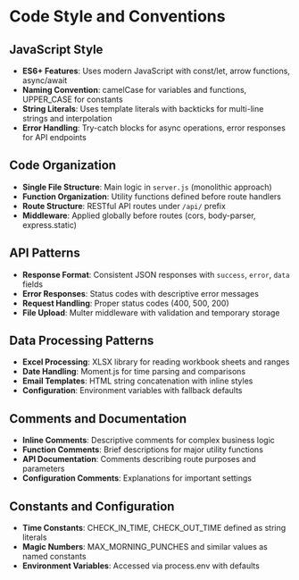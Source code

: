 # Code Style and Conventions

## JavaScript Style
- **ES6+ Features**: Uses modern JavaScript with const/let, arrow functions, async/await
- **Naming Convention**: camelCase for variables and functions, UPPER_CASE for constants
- **String Literals**: Uses template literals with backticks for multi-line strings and interpolation
- **Error Handling**: Try-catch blocks for async operations, error responses for API endpoints

## Code Organization
- **Single File Structure**: Main logic in `server.js` (monolithic approach)
- **Function Organization**: Utility functions defined before route handlers
- **Route Structure**: RESTful API routes under `/api/` prefix
- **Middleware**: Applied globally before routes (cors, body-parser, express.static)

## API Patterns
- **Response Format**: Consistent JSON responses with `success`, `error`, `data` fields
- **Error Responses**: Status codes with descriptive error messages
- **Request Handling**: Proper status codes (400, 500, 200)
- **File Upload**: Multer middleware with validation and temporary storage

## Data Processing Patterns
- **Excel Processing**: XLSX library for reading workbook sheets and ranges
- **Date Handling**: Moment.js for time parsing and comparisons
- **Email Templates**: HTML string concatenation with inline styles
- **Configuration**: Environment variables with fallback defaults

## Comments and Documentation
- **Inline Comments**: Descriptive comments for complex business logic
- **Function Comments**: Brief descriptions for major utility functions
- **API Documentation**: Comments describing route purposes and parameters
- **Configuration Comments**: Explanations for important settings

## Constants and Configuration
- **Time Constants**: CHECK_IN_TIME, CHECK_OUT_TIME defined as string literals
- **Magic Numbers**: MAX_MORNING_PUNCHES and similar values as named constants
- **Environment Variables**: Accessed via process.env with defaults